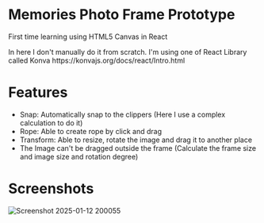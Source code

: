# Memories Photo Frame Prototype

<p>First time learning using HTML5 Canvas in React</p>
In here I don't manually do it from scratch. I'm using one of React Library called Konva
https://konvajs.org/docs/react/Intro.html

# Features
- Snap: Automatically snap to the clippers (Here I use a complex calculation to do it)
- Rope: Able to create rope by click and drag
- Transform: Able to resize, rotate the image and drag it to another place
- The Image can't be dragged outside the frame (Calculate the frame size and image size and rotation degree)

# Screenshots
![Screenshot 2025-01-12 200055](https://github.com/user-attachments/assets/b6926cb6-302a-4e62-bf49-8c24222c55f2)
